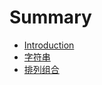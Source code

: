 # Summary

* [Introduction](README.md)
* [字符串](chapter01-str.md)
* [排列组合](chapter02-backtracking.md)

